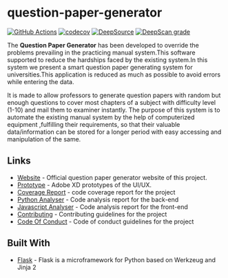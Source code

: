 # question-paper-generator

[![GitHub Actions](https://img.shields.io/endpoint.svg?url=https%3A%2F%2Factions-badge.atrox.dev%2Fatrox%2Fsync-dotenv%2Fbadge&label=build&logo=none)](https://actions-badge.atrox.dev/Niraj-Kamdar/question-paper-generator/goto)
[![codecov](https://codecov.io/gh/Niraj-Kamdar/question-paper-generator/branch/develop/graph/badge.svg)](https://codecov.io/gh/Niraj-Kamdar/question-paper-generator)
[![DeepSource](https://static.deepsource.io/deepsource-badge-light-mini.svg)](https://deepsource.io/gh/Niraj-Kamdar/question-paper-generator/?ref=repository-badge)
[![DeepScan grade](https://deepscan.io/api/teams/8090/projects/10244/branches/138920/badge/grade.svg)](https://deepscan.io/dashboard#view=project&tid=8090&pid=10244&bid=138920)


The **Question Paper Generator** has been developed to override the problems prevailing in the practicing manual system.This software supported to reduce the hardships faced by the existing system.In this system we present a smart question paper generating system for universities.This application is reduced as much as possible to avoid errors while entering the data.

It is made to allow professors to generate question papers with random but enough questions to cover most chapters of a subject with difficulty level (1-10) and mail them to examiner instantly. The purpose of this system is to automate the existing manual system by the help of computerized equipment ,fulfilling their requirements, so that their valuable data/information can be stored for a longer period with easy accessing and manipulation of the same.

## Links
* [Website](https://setnow.herokuapp.com) - Official question paper generator website of this project.
* [Prototype](https://xd.adobe.com/view/20664204-9248-4810-6df3-8d5bee31da72-5657/) - Adobe XD prototypes of the UI/UX.
* [Coverage Report](https://codecov.io/gh/Niraj-Kamdar/question-paper-generator) - code coverage report for the project
* [Python Analyser](https://deepsource.io/gh/Niraj-Kamdar/question-paper-generator/?ref=repository-badge) - Code analysis report for the back-end
* [Javascript Analyser](https://deepscan.io/dashboard/#view=project&tid=8090&pid=10244&bid=138920) - Code analysis report for the front-end
* [Contributing](https://github.com/Niraj-Kamdar/question-paper-generator/blob/develop/CONTRIBUTING.md) - Contributing guidelines for the project
* [Code Of Conduct](https://github.com/Niraj-Kamdar/question-paper-generator/blob/develop/CODE_OF_CONDUCT.md) - Code of conduct guidelines for the project
## Built With

* [Flask](http://flask.pocoo.org/) -  Flask is a microframework for Python based on Werkzeug and Jinja 2
